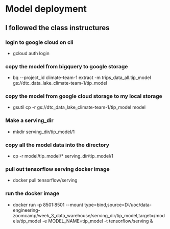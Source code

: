 # Model deployment

## I followed the class instructures

### login to google cloud on cli
- gcloud auth login

### copy the model from bigquery to google storage
- bq --project_id climate-team-1 extract -m trips_data_all.tip_model gs://dtc_data_lake_climate-team-1/tip_model

### copy the model from google cloud storage to my local storage
- gsutil cp -r gs://dtc_data_lake_climate-team-1/tip_model model

### Make a serving_dir 
- mkdir serving_dir/tip_model/1

### copy all the model data into the directory
- cp -r model/tip_model/* serving_dir/tip_model/1

### pull out tensorflow serving docker image
- docker pull tensorflow/serving

### run the docker image
- docker run -p 8501:8501 --mount type=bind,source=D:/uoc/data-engineering-zoomcamp/week_3_data_warehouse/serving_dir/tip_model,target=/models/tip_model -e MODEL_NAME=tip_model -t tensorflow/serving &
